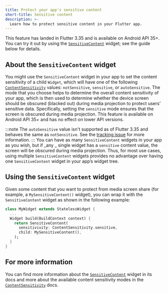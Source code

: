 ```yaml
---
title: Protect your app's sensitive content
short-title: Sensitive content
description: >-
  Learn how to protect sensitive content in your Flutter app.
---
```


This feature has landed in Flutter 3.35 and is available on Android API 35+.  You can try it out by using the [`SensitiveContent`] widget; see the guide below for details.

## About the `SensitiveContent` widget

You might use the `SensitiveContent` widget in your app to set the content sensitivity
of a child `Widget`, which will have one of the following [`ContentSensitivity`]
values: `notSensitive`, `sensitive`, or `autoSensitive`.
The mode that you choose helps to determine the overall content sensitivity of your app,
which is then used to determine whether the device screen should be obscured
(blacked out) during media projection to protect users’ sensitive data.
Specifically, setting the `sensitive` mode ensures that the screen is obscured
during media projection. This feature is available on Android API 35+
and has no effect on lower API versions.

:::note
The `autoSensitive` value isn't supported as of
Flutter 3.35 and behaves the same as `notSensitive`.
See the [tracking issue][] for more information.
:::
You can have as many `SensitiveContent` widgets in your app as you wish,
but if _any _ single widget has a `sensitive` content value,
the screen will be obscured during media projection.
Thus, for most use cases, using multiple `SensitiveContent` widgets provides
no advantage over having one `SensitiveContent` widget in your app’s widget tree.


## Using the `SensitiveContent` widget

Given some content that you want to protect from media screen share
(for example, a `MySensitiveContent()` widget),
you can wrap it with the `SensitiveContent` widget as shown in the following example:

```dart
class MyWidget extends StatelessWidget {
  ...
  Widget build(BuildContext context) {
    return SensitiveContent(
      sensitivivity: ContentSensitivity.sensitive,
      child: MySensitiveContent(),
    );
  }
}
```

## For more information

You can find more information about the [`SensitiveContent`] widget in its docs and more about the available content sensitivity modes in the [`ContentSensitivity`] docs.

[`SensitiveContent`]: {{site.api}}/flutter/widgets/SensitiveContent-class.html
[`ContentSensitivity`]: {{site.api}}/flutter/services/ContentSensitivity.html
[tracking issue]: {{site.github}}/flutter/flutter/issues/160879
